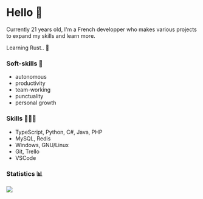 # Hello 👋

Currently 21 years old, I'm a French developper who makes various projects to expand my skills and learn more.

Learning Rust.. 🤖

### Soft-skills 🚀

- autonomous
- productivity
- team-working
- punctuality
- personal growth

### Skills  👨🏻‍💻 

- TypeScript, Python, C#, Java, PHP
- MySQL, Redis
- Windows, GNU/Linux
- Git, Trello
- VSCode

### Statistics 📊

<img src="https://github-readme-stats.vercel.app/api?username=Yovach&show_icons=true&count_private=true">
